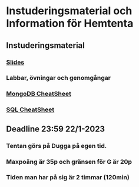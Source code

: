 # Instuderingsmaterial och Information för Hemtenta

## Instuderingsmaterial
### [Slides](./Slides/)
### Labbar, övningar och genomgångar
### [MongoDB CheatSheet](./Dark.pdf)
### [SQL CheatSheet](./SQL-cheat-sheet.jpg)

## Deadline 23:59 22/1-2023
### Tentan görs på Dugga på egen tid.
### Maxpoäng är 35p och gränsen för G är 20p
### Tiden man har på sig är 2 timmar (120min)